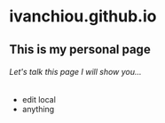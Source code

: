 # ivanchiou.github.io
## This is my personal page
###### Let's talk this page I will show you...
- edit local
- anything